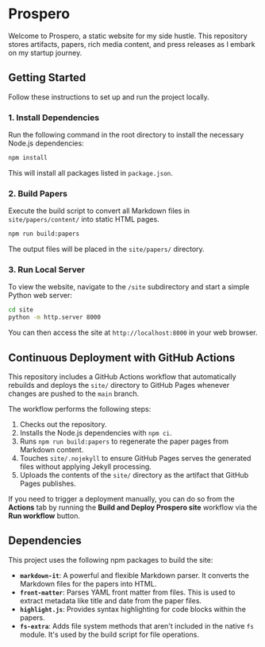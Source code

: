 # Prospero

Welcome to Prospero, a static website for my side hustle. This repository stores artifacts, papers, rich media content, and press releases as I embark on my startup journey.

## Getting Started

Follow these instructions to set up and run the project locally.

### 1. Install Dependencies

Run the following command in the root directory to install the necessary Node.js dependencies:

```bash
npm install
```

This will install all packages listed in `package.json`.

### 2. Build Papers

Execute the build script to convert all Markdown files in `site/papers/content/` into static HTML pages.

```bash
npm run build:papers
```

The output files will be placed in the `site/papers/` directory.

### 3. Run Local Server

To view the website, navigate to the `/site` subdirectory and start a simple Python web server:

```bash
cd site
python -m http.server 8000
```

You can then access the site at `http://localhost:8000` in your web browser.

## Continuous Deployment with GitHub Actions

This repository includes a GitHub Actions workflow that automatically rebuilds and deploys the `site/` directory to GitHub Pages whenever changes are pushed to the `main` branch.

The workflow performs the following steps:

1. Checks out the repository.
2. Installs the Node.js dependencies with `npm ci`.
3. Runs `npm run build:papers` to regenerate the paper pages from Markdown content.
4. Touches `site/.nojekyll` to ensure GitHub Pages serves the generated files without applying Jekyll processing.
5. Uploads the contents of the `site/` directory as the artifact that GitHub Pages publishes.

If you need to trigger a deployment manually, you can do so from the **Actions** tab by running the **Build and Deploy Prospero site** workflow via the **Run workflow** button.

## Dependencies

This project uses the following npm packages to build the site:

- **`markdown-it`**: A powerful and flexible Markdown parser. It converts the Markdown files for the papers into HTML.
- **`front-matter`**: Parses YAML front matter from files. This is used to extract metadata like title and date from the paper files.
- **`highlight.js`**: Provides syntax highlighting for code blocks within the papers.
- **`fs-extra`**: Adds file system methods that aren't included in the native `fs` module. It's used by the build script for file operations.
